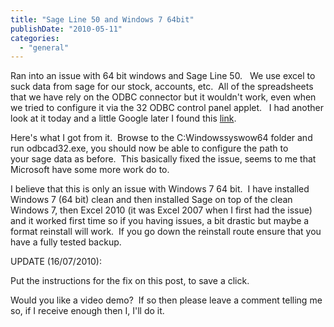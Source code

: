 ```yaml
---
title: "Sage Line 50 and Windows 7 64bit"
publishDate: "2010-05-11"
categories: 
  - "general"
---
```


Ran into an issue with 64 bit windows and Sage Line 50.   We use excel to suck data from sage for our stock, accounts, etc.  All of the spreadsheets that we have rely on the ODBC connector but it wouldn't work, even when we tried to configure it via the 32 ODBC control panel applet.   I had another look at it today and a little Google later I found this [link](http://postgresqldbnews.blogspot.com/2008/03/32-bit-odbc-drivers-in-vista-64.html).

Here's what I got from it.  Browse to the C:Windowssyswow64 folder and run odbcad32.exe, you should now be able to configure the path to your sage data as before.  This basically fixed the issue, seems to me that Microsoft have some more work do to.

I believe that this is only an issue with Windows 7 64 bit.  I have installed Windows 7 (64 bit) clean and then installed Sage on top of the clean Windows 7, then Excel 2010 (it was Excel 2007 when I first had the issue) and it worked first time so if you having issues, a bit drastic but maybe a format reinstall will work.  If you go down the reinstall route ensure that you have a fully tested backup.

UPDATE (16/07/2010):

Put the instructions for the fix on this post, to save a click.

Would you like a video demo?  If so then please leave a comment telling me so, if I receive enough then I, I'll do it.
